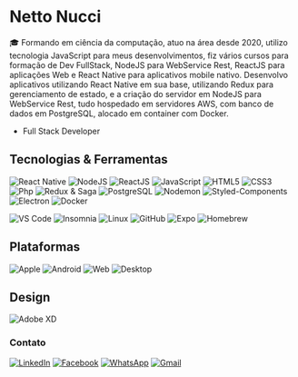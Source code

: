 # Netto Nucci

🎓 Formando em ciência da computação, atuo na área desde 2020, utilizo tecnologia JavaScript para meus desenvolvimentos, fiz vários cursos para formação de Dev FullStack, NodeJS para WebService Rest, ReactJS para aplicações Web e React Native para aplicativos mobile nativo. Desenvolvo aplicativos utilizando React Native em sua base, utilizando Redux para gerenciamento de estado, e a criação do servidor em NodeJS para WebService Rest, tudo hospedado em servidores AWS, com banco de dados em PostgreSQL, alocado em container com Docker.
- Full Stack Developer

## Tecnologias & Ferramentas

![React Native](https://img.shields.io/badge/-React%20Native-61DAFB?style=flat&&logo=react&logoColor=ffffff)
![NodeJS](https://img.shields.io/badge/-Node.JS-339933?style=flat&&logo=Node.js&logoColor=white)
![ReactJS](https://img.shields.io/badge/-ReactJS-61DAFB?style=flat&&logo=react&logoColor=ffffff)
![JavaScript](https://img.shields.io/badge/-JavaScript-yellow?style=flat&logo=javascript&logoColor=ffffff)
![HTML5](https://img.shields.io/badge/-HTML5-%23E44D27?style=flat&logo=html5&logoColor=ffffff)
![CSS3](https://img.shields.io/badge/-CSS3-%231572B6?style=flat&logo=css3)
![Php](https://img.shields.io/badge/-PHP-blue?style=flat&logo=php&logoColor=ffffff)
![Redux & Saga](https://img.shields.io/badge/-Redux%20&%20Saga-764ABC?style=flat&&logo=redux)
![PostgreSQL](https://img.shields.io/badge/-PostgreSQL-336791?style=flat&logo=postgresql&logoColor=ffffff)
![Nodemon](https://img.shields.io/badge/-Nodemon-76D04B?style=flat&logo=nodemon&logoColor=000)
![Styled-Components](https://img.shields.io/badge/-Styled%20Components-DB7093?style=flat&logo=styled-components&logoColor=000)
![Electron](https://img.shields.io/badge/-Electron-47848F?style=flat&logo=electron&logoColor=fff)
![Docker](https://img.shields.io/badge/-Docker-2496ED?style=flat&logo=docker&logoColor=fff)
 
![VS Code](http://img.shields.io/badge/-VS%20Code-007ACC?style=flat&logo=visual-studio-code)
![Insomnia](http://img.shields.io/badge/-Insomnia-5849BE?style=flat&logo=insomnia&logoColor=ffffff)
![Linux](http://img.shields.io/badge/-Linux-FCC624?style=flat&logo=linux&logoColor=000)
![GitHub](http://img.shields.io/badge/-GitHub-181717?style=flat&logo=github&logoColor=fff)
![Expo](http://img.shields.io/badge/-Expo-000020?style=flat&logo=expo&logoColor=fff)
![Homebrew](http://img.shields.io/badge/-Homebrew-FBB040?style=flat&logo=homebrew&logoColor=000)

## Plataformas
![Apple](http://img.shields.io/badge/-Apple-000000?style=flat&logo=apple&logoColor=fff)
![Android](http://img.shields.io/badge/-Android-3DDC84?style=flat&logo=android&logoColor=000)
![Web](http://img.shields.io/badge/-Web-FCC624?style=flat&)
![Desktop](http://img.shields.io/badge/-Desktop-23E44D27?style=flat)

## Design
![Adobe XD](http://img.shields.io/badge/-Abode%20XD-fe61f6?style=flat&logo=adobe-XD&logoColor=ffffff)

### Contato
 
[![LinkedIn](https://img.shields.io/badge/-LinkedIn-blue?style=flat-square&logo=Linkedin&logoColor=white)](https://www.linkedin.com/in/jose-nucci-netto-082b68185/)
[![Facebook](https://img.shields.io/badge/Facebook-%231877F2.svg?&style=flat-square&logo=facebook&logoColor=white)](https://www.facebook.com/netto.nucci/)
[![WhatsApp](https://img.shields.io/badge/-WhatsApp-25D366?style=flat-square&logo=whatsapp&logoColor=white)](https://api.whatsapp.com/send?phone=5518982011300)
[![Gmail](https://img.shields.io/badge/-Gmail-EA4335?style=flat-square&logo=gmail&logoColor=white)](mailto:nettonucci@gmail.com)
